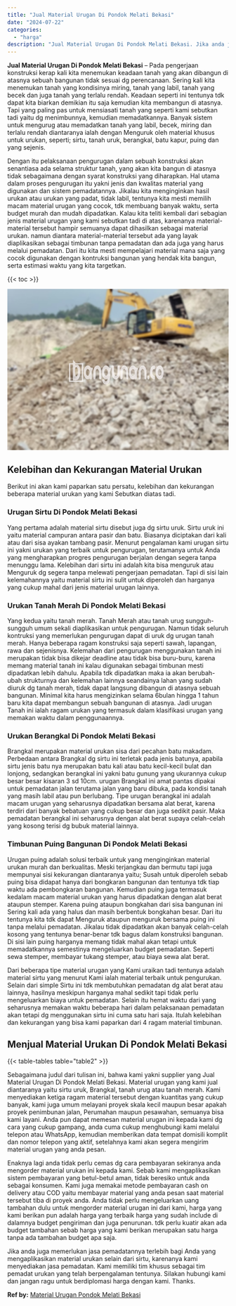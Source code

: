 ```yaml
---
title: "Jual Material Urugan Di Pondok Melati Bekasi"
date: "2024-07-22"
categories: 
  - "harga"
description: "Jual Material Urugan Di Pondok Melati Bekasi. Jika anda juga memerlukan jasa pemadatannya terlebih bagi Anda yang mengaplikasikan material urukan selain dari..."
---
```


**Jual Material Urugan Di Pondok Melati Bekasi** – Pada pengerjaan konstruksi kerap kali kita menemukan keadaan tanah yang akan dibangun di atasnya sebuah bangunan tidak sesuai dg perencanaan. Sering kali kita menemukan tanah yang kondisinya miring, tanah yang labil, tanah yang becek dan juga tanah yang terlalu rendah. Keadaan seperti ini tentunya tdk dapat kita biarkan demikian itu saja kemudian kita membangun di atasnya. Tapi yang paling pas untuk mensiasati tanah yang seperti kami sebutkan tadi yaitu dg menimbunnya, kemudian memadatkannya. Banyak sistem untuk mengurug atau memadatkan tanah yang labil, becek, miring dan terlalu rendah diantaranya ialah dengan Menguruk oleh material khusus untuk urukan, seperti; sirtu, tanah uruk, berangkal, batu kapur, puing dan yang sejenis.

Dengan itu pelaksanaan pengurugan dalam sebuah konstruksi akan senantiasa ada selama struktur tanah, yang akan kita bangun di atasnya tidak sebagaimana dengan syarat konstruksi yang diharapkan. Hal utama dalam proses pengurugan itu yakni jenis dan kwalitas material yang digunakan dan sistem pemadatannya. Jikalau kita menginginkan hasil urukan atau urukan yang padat, tidak labil, tentunya kita mesti memilih macam material urugan yang cocok, tdk membuang banyak waktu, serta budget murah dan mudah dipadatkan. Kalau kita teliti kembali dari sebagian jenis material urugan yang kami sebutkan tadi di atas, karenanya material-material tersebut hampir semuanya dapat dihasilkan sebagai material urukan. namun diantara material-material tersebut ada yang layak diaplikasikan sebagai timbunan tanpa pemadatan dan ada juga yang harus melalui pemadatan. Dari itu kita mesti mempelajari material mana saja yang cocok digunakan dengan kontruksi bangunan yang hendak kita bangun, serta estimasi waktu yang kita targetkan.

{{< toc >}}

![Jual Material Urugan Di Pondok Melati Bekasi](/images/jual-urugan-39.png)

## Kelebihan dan Kekurangan Material Urukan

Berikut ini akan kami paparkan satu persatu, kelebihan dan kekurangan beberapa material urukan yang kami Sebutkan diatas tadi.

### Urugan Sirtu Di Pondok Melati Bekasi

Yang pertama adalah material sirtu disebut juga dg sirtu uruk. Sirtu uruk ini yaitu material campuran antara pasir dan batu. Biasanya diciptakan dari kali atau dari sisa ayakan tambang pasir. Menurut pengalaman kami urugan sirtu ini yakni urukan yang terbaik untuk pengurugan, terutamanya untuk Anda yang mengharapkan progres pengurugan berjalan dengan segera tanpa menunggu lama. Kelebihan dari sirtu ini adalah kita bisa menguruk atau Menguruk dg segera tanpa melewati pengerjaan pemadatan. Tapi di sisi lain kelemahannya yaitu material sirtu ini sulit untuk diperoleh dan harganya yang cukup mahal dari jenis material urugan lainnya.

### Urukan Tanah Merah Di Pondok Melati Bekasi

Yang kedua yaitu tanah merah. Tanah Merah atau tanah urug sungguh-sungguh umum sekali diaplikasikan untuk pengurugan. Namun tidak seluruh kontruksi yang memerlukan pengurugan dapat di uruk dg urugan tanah merah. Hanya beberapa ragam konstruksi saja seperti sawah, lapangan, rawa dan sejenisnya. Kelemahan dari pengurugan menggunakan tanah ini merupakan tidak bisa dikejar deadline atau tidak bisa buru-buru, karena memang material tanah ini kalau digunakan sebagai timbunan mesti dipadatkan lebih dahulu. Apabila tdk dipadatkan maka ia akan berubah-ubah strukturnya dan kelemahan lainnya seandainya lahan yang sudah diuruk dg tanah merah, tidak dapat langsung dibangun di atasnya sebuah bangunan. Minimal kita harus mengizinkan selama 6bulan hingga 1 tahun baru kita dapat membangun sebuah bangunan di atasnya. Jadi urugan Tanah ini ialah ragam urukan yang termasuk dalam klasifikasi urugan yang memakan waktu dalam penggunaannya.

### Urukan Berangkal Di Pondok Melati Bekasi

Brangkal merupakan material urukan sisa dari pecahan batu makadam. Perbedaan antara Brangkal dg sirtu ini terletak pada jenis batunya, apabila sirtu jenis batu nya merupakan batu kali atau batu kecil-kecil bulat dan lonjong, sedangkan berangkal ini yakni batu gunung yang ukurannya cukup besar besar kisaran 3 sd 10cm. urugan Brangkal ini amat pantas dipakai untuk pemadatan jalan terutama jalan yang baru dibuka, pada kondisi tanah yang masih labil atau pun berlubang. Tipe urugan berangkal ini adalah macam urugan yang seharusnya dipadatkan bersama alat berat, karena terdiri dari banyak bebatuan yang cukup besar dan juga sedikit pasir. Maka pemadatan berangkal ini seharusnya dengan alat berat supaya celah-celah yang kosong terisi dg bubuk material lainnya.

### Timbunan Puing Bangunan Di Pondok Melati Bekasi

Urugan puing adalah solusi terbaik untuk yang menginginkan material urukan murah dan berkualitas. Meski terjangkau dan bermutu tapi juga mempunyai sisi kekurangan diantaranya yaitu; Susah untuk diperoleh sebab puing bisa didapat hanya dari bongkaran bangunan dan tentunya tdk tiap waktu ada pembongkaran bangunan. Kemudian puing juga termasuk kedalam macam material urukan yang harus dipadatkan dengan alat berat ataupun stemper. Karena puing ataupun bongkahan dari sisa bangunan ini Sering kali ada yang halus dan masih berbentuk bongkahan besar. Dari itu tentunya kita tdk dapat Menguruk ataupun menguruk bersama puing ini tanpa melalui pemadatan. Jikalau tidak dipadatkan akan banyak celah-celah kosong yang tentunya benar-benar tdk bagus dalam konstruksi bangunan. Di sisi lain puing harganya memang tidak mahal akan tetapi untuk memadatkannya semestinya mengeluarkan budget pemadatan. Seperti sewa stemper, membayar tukang stemper, atau biaya sewa alat berat.

Dari beberapa tipe material urugan yang Kami uraikan tadi tentunya adalah material sirtu yang menurut Kami ialah material terbaik untuk pengurukan. Selain dari simple Sirtu ini tdk membutuhkan pemadatan dg alat berat atau lainnya, hasilnya meskipun harganya mahal sedikit tapi tidak perlu mengeluarkan biaya untuk pemadatan. Selain itu hemat waktu dari yang seharusnya memakan waktu beberapa hari dalam pelaksanaan pemadatan akan tetapi dg menggunakan sirtu ini cuma satu hari saja. Itulah kelebihan dan kekurangan yang bisa kami paparkan dari 4 ragam material timbunan.

## Menjual Material Urukan Di Pondok Melati Bekasi

{{< table-tables table="table2" >}}

Sebagaimana judul dari tulisan ini, bahwa kami yakni supplier yang Jual Material Urugan Di Pondok Melati Bekasi. Material urugan yang kami jual diantaranya yaitu sirtu uruk, Brangkal, tanah urug atau tanah merah. Kami menyediakan ketiga ragam material tersebut dengan kuantitas yang cukup banyak, kami juga umum melayani proyek skala kecil maupun besar apakah proyek penimbunan jalan, Perumahan maupun pesawahan, semuanya bisa kami layani. Anda pun dapat memesan material urugan ini kepada kami dg cara yang cukup gampang, anda cuma cukup menghubungi kami melalui telepon atau WhatsApp, kemudian memberikan data tempat domisili komplit dan nomor telepon yang aktif, setelahnya kami akan segera mengirim material urugan yang anda pesan.

Enaknya lagi anda tidak perlu cemas dg cara pembayaran sekiranya anda mengorder material urukan ini kepada kami. Sebab kami mengaplikasikan sistem pembayaran yang betul-betul aman, tidak beresiko untuk anda sebagai konsumen. Kami juga memakai metode pembayaran cash on delivery atau COD yaitu membayar material yang anda pesan saat material tersebut tiba di proyek anda. Anda tidak perlu mengeluarkan uang tambahan dulu untuk mengorder material urugan ini dari kami, harga yang kami berikan pun adalah harga yang terbaik harga yang sudah include di dalamnya budget pengiriman dan juga penurunan. tdk perlu kuatir akan ada budget tambahan sebab harga yang kami berikan merupakan satu harga tanpa ada tambahan budget apa saja.

Jika anda juga memerlukan jasa pemadatannya terlebih bagi Anda yang mengaplikasikan material urukan selain dari sirtu, karenanya kami menyediakan jasa pemadatan. Kami memiliki tim khusus sebagai tim pemadat urukan yang telah berpengalaman tentunya. Silakan hubungi kami dan jangan ragu untuk berdiplomasi harga dengan kami. Thanks.

**Ref by:** [Material Urugan Pondok Melati Bekasi](https://id.wikipedia.org/wiki/Material)
